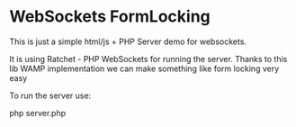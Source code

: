 WebSockets FormLocking
===========

This is just a simple html/js + PHP Server demo for websockets.

It is using Ratchet - PHP WebSockets for running the server. 
Thanks to this lib WAMP implementation we can make something like form locking very easy

To run the server use:


php server.php
